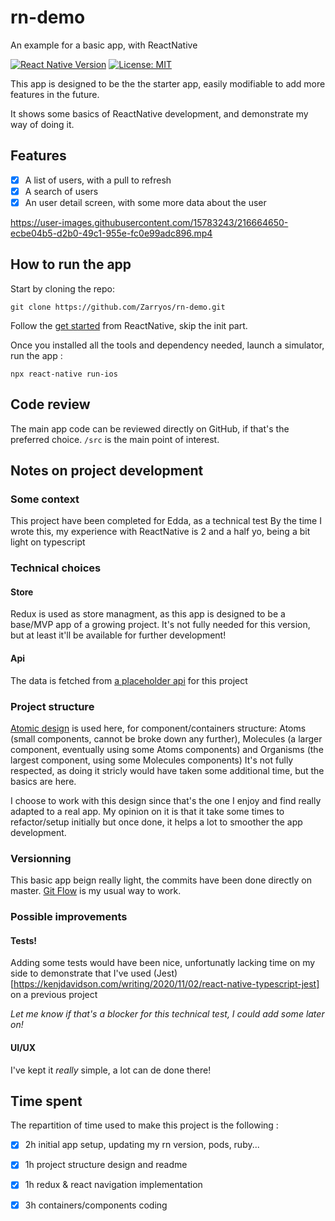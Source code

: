 # rn-demo
An example for a basic app, with ReactNative

[![React Native Version](https://img.shields.io/badge/react--native-0.69.X-green)]()
[![License: MIT](https://img.shields.io/badge/License-MIT-yellow.svg)](https://opensource.org/licenses/MIT)

This app is designed to be the the starter app, easily modifiable to add more features in the future.  

It shows some basics of ReactNative development, and demonstrate my way of doing it.

## Features
 - [x] A list of users, with a pull to refresh
 - [x] A search of users
 - [x] An user detail screen, with some more data about the user

https://user-images.githubusercontent.com/15783243/216664650-ecbe04b5-d2b0-49c1-955e-fc0e99adc896.mp4

## How to run the app

Start by cloning the repo:
```
git clone https://github.com/Zarryos/rn-demo.git
```

Follow the [get started](https://reactnative.dev/docs/environment-setup) from ReactNative, skip the init part.

Once you installed all the tools and dependency needed, launch a simulator, run the app :

```
npx react-native run-ios
```

## Code review
The main app code can be reviewed directly on GitHub, if that's the preferred choice.
`/src` is the main point of interest.
 
## Notes on project development
### Some context
This project have been completed for Edda, as a technical test
By the time I wrote this, my experience with ReactNative is 2 and a half yo, being a bit light on typescript

### Technical choices

#### Store
Redux is used as store managment, as this app is designed to be a base/MVP app of a growing project. It's not fully needed for this version, but at least it'll be available for further development!

#### Api
The data is fetched from [a placeholder api](https://jsonplaceholder.typicode.com) for this project

### Project structure
[Atomic design](https://atomicdesign.bradfrost.com/chapter-2/) is used here, for component/containers structure: Atoms (small components, cannot be broke down any further), Molecules (a larger component, eventually using some Atoms components) and Organisms (the largest component, using some Molecules components)
It's not fully respected, as doing it stricly would have taken some additional time, but the basics are here.

I choose to work with this design since that's the one I enjoy and find really adapted to a real app. My opinion on it is that it take some times to refactor/setup initially but once done, it helps a lot to smoother the app development.

### Versionning
This basic app beign really light, the commits have been done directly on master. [Git Flow](https://www.atlassian.com/git/tutorials/comparing-workflows/gitflow-workflow#:~:text=What%20is%20Gitflow%3F,lived%20branches%20and%20larger%20commits.) is my usual way to work.

### Possible improvements
#### Tests!
Adding some tests would have been nice, unfortunatly lacking time on my side to demonstrate that
I've used (Jest)[https://kenjdavidson.com/writing/2020/11/02/react-native-typescript-jest] on a previous project

*Let me know if that's a blocker for this technical test, I could add some later on!*

#### UI/UX
I've kept it *really* simple, a lot can de done there!

## Time spent
The repartition of time used to make this project is the following : 
 - [x] 2h initial app setup, updating my rn version, pods, ruby...
 - [x] 1h project structure design and readme
 - [x] 1h redux & react navigation implementation
 - [x] 3h containers/components coding
 

